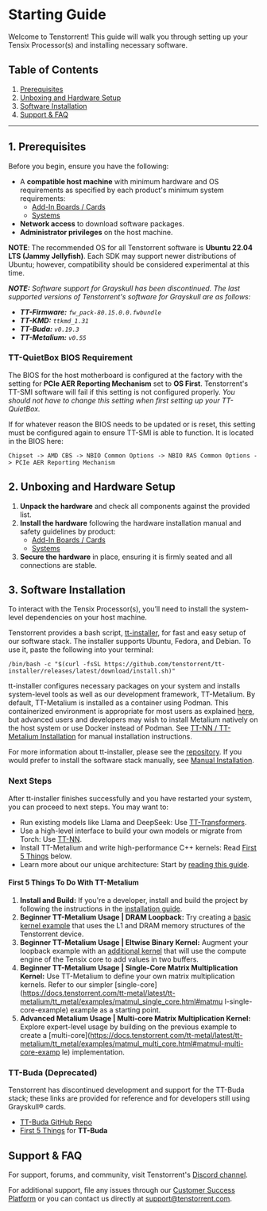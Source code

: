 # Starting Guide

Welcome to Tenstorrent! This guide will walk you through setting up your Tensix Processor(s) and installing necessary software.

## Table of Contents

1. [Prerequisites](#prerequisites)
2. [Unboxing and Hardware Setup](#unboxing-and-hardware-setup)
3. [Software Installation](#software-installation)
4. [Support & FAQ](#support-faq)

---

## 1. Prerequisites

Before you begin, ensure you have the following:

- A **compatible host machine** with minimum hardware and OS requirements as specified by each product's minimum system requirements:
  - [Add-In Boards / Cards](https://docs.tenstorrent.com/aibs/index.html)
  - [Systems](https://docs.tenstorrent.com/systems/index.html)
- **Network access** to download software packages.
- **Administrator privileges** on the host machine.

**NOTE**: The recommended OS for all Tenstorrent software is **Ubuntu 22.04 LTS (Jammy Jellyfish)**. Each SDK may support newer distributions of Ubuntu; however, compatibility should be considered experimental at this time.

***NOTE:** Software support for Grayskull has been discontinued. The last supported versions of Tenstorrent's software for Grayskull are as follows:*

- ***TT-Firmware:** `fw_pack-80.15.0.0.fwbundle`*
- ***TT-KMD:** `ttkmd_1.31`*
- ***TT-Buda:** `v0.19.3`*
- ***TT-Metalium:** `v0.55`*

### TT-QuietBox BIOS Requirement

The BIOS for the host motherboard is configured at the factory with the setting for **PCIe AER Reporting Mechanism** set to **OS First**. Tenstorrent's TT-SMI software will fail if this setting is not configured properly. *You should not have to change this setting when first setting up your TT-QuietBox.*

If for whatever reason the BIOS needs to be updated or is reset, this setting must be configured again to ensure TT-SMI is able to function. It is located in the BIOS here:

`Chipset -> AMD CBS -> NBIO Common Options -> NBIO RAS Common Options -> PCIe AER Reporting Mechanism`

## 2. Unboxing and Hardware Setup

1. **Unpack the hardware** and check all components against the provided list.
2. **Install the hardware** following the hardware installation manual and safety guidelines by product:
   - [Add-In Boards / Cards](https://docs.tenstorrent.com/aibs/index.html)
   - [Systems](https://docs.tenstorrent.com/systems/index.html)
3. **Secure the hardware** in place, ensuring it is firmly seated and all connections are stable.

## 3. Software Installation
To interact with the Tensix Processor(s), you’ll need to install the system-level dependencies on your host machine.

Tenstorrent provides a bash script, [tt-installer](https://github.com/tenstorrent/tt-installer/), for fast and easy setup of our software stack. The installer supports Ubuntu, Fedora, and Debian. To use it, paste the following into your terminal:

```{code-block} bash
/bin/bash -c "$(curl -fsSL https://github.com/tenstorrent/tt-installer/releases/latest/download/install.sh)"
```

tt-installer configures necessary packages on your system and installs system-level tools as well as our development framework, TT-Metalium. By default, TT-Metalium is installed as a container using Podman. This containerized environment is appropriate for most users as explained [here](https://github.com/tenstorrent/tt-installer/wiki/Using-the-tt%E2%80%90metalium-container), but advanced users and developers may wish to install Metalium natively on the host system or use Docker instead of Podman. See [TT-NN / TT-Metalium Installation](https://docs.tenstorrent.com/tt-metal/latest/tt-metalium/installing.html#tt-nn-tt-metalium-installation) for manual installation instructions.

For more information about tt-installer, please see the [repository](https://github.com/tenstorrent/tt-installer).
If you would prefer to install the software stack manually, see [Manual Installation](https://docs.tenstorrent.com/getting-started/manual-software-install.html).

### Next Steps
After tt-installer finishes successfully and you have restarted your system, you can proceed to next steps. You may want to:

- Run existing models like Llama and DeepSeek: Use [TT-Transformers](https://github.com/tenstorrent/tt-metal/tree/main/models/tt_transformers).
- Use a high-level interface to build your own models or migrate from Torch: Use [TT-NN](https://docs.tenstorrent.com/tt-metal/latest/ttnn/ttnn/usage.html#basic-examples).
- Install TT-Metalium and write high-performance C++ kernels: Read [First 5 Things](https://docs.tenstorrent.com/getting-started/README.html#first-5-things-to-do-with-tt-metalium) below.
- Learn more about our unique architecture: Start by [reading this guide](https://github.com/tenstorrent/tt-metal/blob/main/METALIUM_GUIDE.md).

#### First 5 Things To Do With TT-Metalium
1. **Install and Build:** If you're a developer, install and build the project by following the instructions in the [installation guide](https://docs.tenstorrent.com/tt-metal/latest/tt-metalium/installing.html).
2. **Beginner TT-Metalium Usage | DRAM Loopback:** Try creating a [basic kernel example](https://docs.tenstorrent.com/tt-metal/latest/tt-metalium/tt_metal/examples/dram_loopback.html#dram-loopback-example) that uses the L1 and DRAM memory structures of the Tenstorrent device.
3. **Beginner TT-Metalium Usage | Eltwise Binary Kernel:** Augment your loopback example with an [additional kernel](https://docs.tenstorrent.com/tt-metal/latest/tt-metalium/tt_metal/examples/eltwise_binary.html#eltwise-binary-example) that will use the compute engine of the Tensix
core to add values in two buffers.
4. **Beginner TT-Metalium Usage | Single-Core Matrix Multiplication Kernel:** Use TT-Metalium to define your own matrix multiplication kernels. Refer to our simpler [single-core](https://docs.tenstorrent.com/tt-metal/latest/tt-metalium/tt_metal/examples/matmul_single_core.html#matmu
l-single-core-example) example as a starting point.
5. **Advanced Metalium Usage | Multi-core Matrix Multiplication Kernel:** Explore expert-level usage by building on the previous example to create a [multi-core](https://docs.tenstorrent.com/tt-metal/latest/tt-metalium/tt_metal/examples/matmul_multi_core.html#matmul-multi-core-examp
le) implementation.

### TT-Buda (Deprecated)

Tenstorrent has discontinued development and support for the TT-Buda stack; these links are provided for reference and for developers still using Grayskull® cards.

- [TT-Buda GitHub Repo](https://github.com/tenstorrent/tt-buda)
- [First 5 Things](https://github.com/tenstorrent/tt-buda-demos/tree/main/first_5_steps) for **TT-Buda**

## Support & FAQ

For support, forums, and community, visit Tenstorrent's [Discord channel](https://discord.gg/tvhGzHQwaj).

For additional support, file any issues through our [Customer Success Platform](https://tenstorrent.atlassian.net/servicedesk/customer/portal/1) or you can contact us directly at [support@tenstorrent.com](mailto:support@tenstorrent.com).
